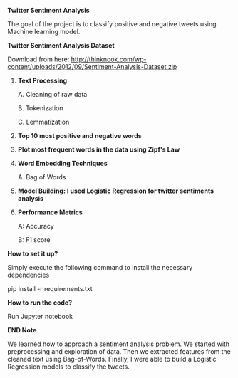 **Twitter Sentiment Analysis**

The goal of the project is to classify positive and negative tweets using Machine learning model. 

**Twitter Sentiment Analysis Dataset**

Download from here: http://thinknook.com/wp-content/uploads/2012/09/Sentiment-Analysis-Dataset.zip

1. **Text Processing**

	A. Cleaning of raw data
	
	B. Tokenization
	
	C. Lemmatization

2. **Top 10 most positive and negative words**
3. **Plot most frequent words in the data using Zipf's Law**
4. **Word Embedding Techniques**

    A. Bag of Words
5. **Model Building: I used Logistic Regression for twitter sentiments analysis**
6. **Performance Metrics**

    A: Accuracy
 
    B: F1 score
   
**How to set it up?**

Simply execute the following command to install the necessary dependencies

pip install -r requirements.txt

**How to run the code?**

Run Jupyter notebook

**END Note**

We learned how to approach a sentiment analysis problem. We started with
preprocessing and exploration of data. Then we extracted features from the cleaned text using
Bag-of-Words. Finally, I were able to build a Logistic Regression models to classify the tweets.
